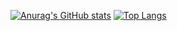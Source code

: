 [![Anurag's GitHub stats](https://github-readme-stats.vercel.app/api?username=rark7040&theme=outrun)](https://github.com/anuraghazra/github-readme-stats)
[![Top Langs](https://github-readme-stats.vercel.app/api/top-langs/?username=rark7040&theme=outrun)](https://github.com/anuraghazra/github-readme-stats)
